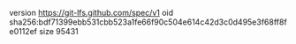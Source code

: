 version https://git-lfs.github.com/spec/v1
oid sha256:bdf71399ebb531cbb523a1fe66f90c504e614c42d3c0d495e3f68ff8fe0112ef
size 95431
